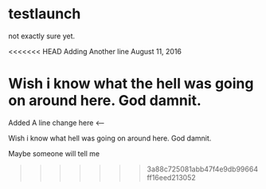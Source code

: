 # testlaunch
not exactly sure yet.

<<<<<<< HEAD
Adding Another line August 11, 2016

Wish i know what the hell was going on around here. God damnit.
=======
Added A line change here <--

Wish i know what hell was going on around here. God damnit.

Maybe someone will tell me
>>>>>>> 3a88c725081abb47f4e9db99664ff16eed213052
